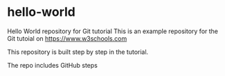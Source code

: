 # hello-world
Hello World repository for Git tutorial
This is an example repository for the Git tutoial on https://www.w3schools.com

This repository is built step by step in the tutorial. 

The repo includes GitHub steps
